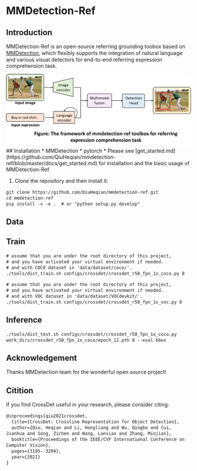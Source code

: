 # MMDetection-Ref

## Introduction  
MMDetection-Ref is an open-source referring grounding toobox based on [MMDetection](https://github.com/open-mmlab/mmdetection), which ﬂexibly supports the integration of natural language and various visual detectors for end-to-end referring expression comprehension task.
<div align="center">
  <img src="resources/mmdetection-ref_framework.png" width="600"/>
</div>
## Installation
* MMDetection
* pytorch
* Please see [get_started.md](https://github.com/QiuHeqian/mmdetection-ref/blob/master/docs/get_started.md) for installation and the basic usage of MMDetection-Ref.

1. Clone the repository and then install it: 
``` 
git clone https://github.com/QiuHeqian/mmdetection-ref.git
cd mmdetection-ref  
pip install -v -e .  # or "python setup.py develop"  
```

## Data
## Train  
```
# assume that you are under the root directory of this project,
# and you have activated your virtual environment if needed.
# and with COCO dataset in 'data/dataset/coco/'.
./tools/dist_train.sh configs/crossdet/crossdet_r50_fpn_1x_coco.py 8
```
```
# assume that you are under the root directory of this project,
# and you have activated your virtual environment if needed.
# and with VOC dataset in 'data/dataset/VOCdevkit/'.
./tools/dist_train.sh configs/crossdet/crossdet_r50_fpn_1x_voc.py 8
```

## Inference
```
./tools/dist_test.sh configs/crossdet/crossdet_r50_fpn_1x_coco.py work_dirs/crossdet_r50_fpn_1x_coco/epoch_12.pth 8 --eval bbox
```
## Acknowledgement
Thanks MMDetection team for the wonderful open source project!

## Citition
If you find CrossDet useful in your research, please consider citing:  
```
@inproceedings{qiu2021crossdet,  
  title={CrossDet: Crossline Representation for Object Detection},  
  author={Qiu, Heqian and Li, Hongliang and Wu, Qingbo and Cui, Jianhua and Song, Zichen and Wang, Lanxiao and Zhang, Minjian},  
  booktitle={Proceedings of the IEEE/CVF International Conference on Computer Vision},  
  pages={3195--3204},  
  year={2021}  
}  
```
